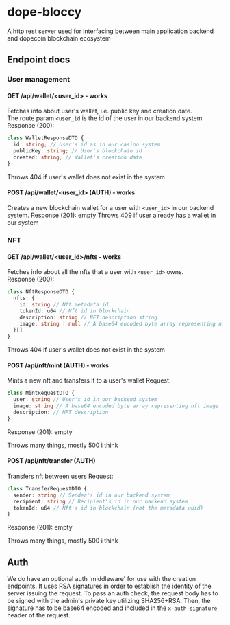 # dope-bloccy
A http rest server used for interfacing between main application backend and dopecoin blockchain ecosystem

## Endpoint docs
### User management
#### GET /api/wallet/<user_id> - works
Fetches info about user's wallet, i.e. public key and creation date.  
The route param `<user_id` is the id of the user in our backend system
Response (200):
```ts
class WalletResponseDTO {
  id: string; // User's id as in our casino system
  publicKey: string; // User's blockchain id
  created: string; // Wallet's creation date
}
```
Throws 404 if user's wallet does not exist in the system
#### POST /api/wallet/<user_id> (__AUTH__) - works
Creates a new blockchain wallet for a user with `<user_id>` in our backend system.
Response (201):
empty
Throws 409 if user already has a wallet in our system

### NFT
#### GET /api/wallet/<user_id>/nfts - works
Fetches info about all the nfts that a user with `<user_id>` owns.  
Response (200):
```ts
class NftResponseDTO {
  nfts: {
    id: string // Nft metadata id
    tokenId: u64 // Nft id in blockchain
    description: string // NFT description string
    image: string | null // A base64 encoded byte array representing nft image
  }[]
}
```
Throws 404 if user's wallet does not exist in the system

#### POST /api/nft/mint (__AUTH__) - works
Mints a new nft and transfers it to a user's wallet
Request:
```ts
class MintRequestDTO {
  user: string // User's id in our backend system
  image: string // A base64 encoded byte array representing nft image
  description: // NFT description
}
```
Response (201):
empty

Throws many things, mostly 500 i think
#### POST /api/nft/transfer (__AUTH__)
Transfers nft between users
Request:
```ts
class TransferRequestDTO {
  sender: string // Sender's id in our backend system
  recipient: string // Recipient's id in our backend system
  tokenId: u64 // Nft's id in blockchain (not the metadata uuid) 
}
```
Response (201):
empty

Throws many things, mostly 500 i think
## Auth
We do have an optional auth 'middleware' for use with the creation endpoints. It uses RSA signatures in order to establish the identity of the server issuing the request. 
To pass an auth check, the request body has to be signed with the admin's private key utilizing SHA256+RSA. Then, the signature has to be base64 encoded and included in the `x-auth-signature` header of the request.

